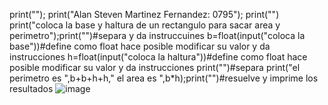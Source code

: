 print(""); print("Alan Steven Martinez Fernandez: 0795"); print("")
print("coloca la base y haltura de un rectangulo para sacar area y perimetro");print("")#separa y da instruccuines
b=float(input("coloca la base"))#define como float hace posible modificar su valor y da instrucciones
h=float(input("coloca la haltura"))#define como float hace posible modificar su valor y da instrucciones
print("")#separa
print("el perimetro es ",b+b+h+h," el area es ",b*h);print("")#resuelve y imprime los resultados
![image](https://github.com/user-attachments/assets/12188aa3-d981-4a29-8fb2-2305687ec2e4)
